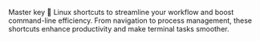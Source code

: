 Master key 🔑 Linux shortcuts to streamline your workflow and boost command-line efficiency. From navigation to process management, these shortcuts enhance productivity and make terminal tasks smoother.